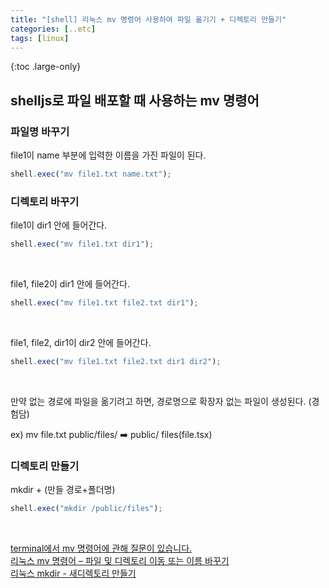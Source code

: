 ```yaml
---
title: "[shell] 리눅스 mv 명령어 사용하여 파일 옮기기 + 디렉토리 만들기"
categories: [..etc]
tags: [linux]
---
```


{:toc .large-only}

## shelljs로 파일 배포할 때 사용하는 mv 명령어

### 파일명 바꾸기

file1이 name 부분에 입력한 이름을 가진 파일이 된다.

```js
shell.exec("mv file1.txt name.txt");
```

### 디렉토리 바꾸기

file1이 dir1 안에 들어간다.

```js
shell.exec("mv file1.txt dir1");
```

<br/>

file1, file2이 dir1 안에 들어간다.

```js
shell.exec("mv file1.txt file2.txt dir1");
```

<br/>

file1, file2, dir1이 dir2 안에 들어간다.

```js
shell.exec("mv file1.txt file2.txt dir1 dir2");
```

<br/>

만약 없는 경로에 파일을 옮기려고 하면, 경로명으로 확장자 없는 파일이 생성된다. (경험담)

ex) mv file.txt public/files/ ➡️ public/ files(file.tsx)

### 디렉토리 만들기

mkdir + (만들 경로+폴더명)

```js
shell.exec("mkdir /public/files");
```

<br/>

[terminal에서 mv 명령어에 관해 질문이 있습니다.](https://forum.ubuntu-kr.org/viewtopic.php?t=26301)<br/>
[리눅스 mv 명령어 – 파일 및 디렉토리 이동 또는 이름 바꾸기](https://jootc.com/p/202106033724)<br/>
[리눅스 mkdir - 새디렉토리 만들기](https://webdir.tistory.com/141)
